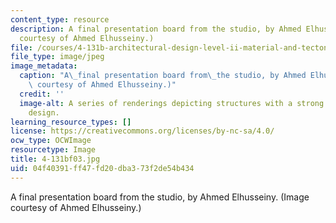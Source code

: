 ```yaml
---
content_type: resource
description: A final presentation board from the studio, by Ahmed Elhusseiny. (Image
  courtesy of Ahmed Elhusseiny.)
file: /courses/4-131b-architectural-design-level-ii-material-and-tectonic-transformations-the-herreshoff-museum-fall-2003/04f40391ff47fd20dba373f2de54b434_4-131bf03.jpg
file_type: image/jpeg
image_metadata:
  caption: "A\_final presentation board from\_the studio, by Ahmed Elhusseiny. (Image\
    \ courtesy of Ahmed Elhusseiny.)"
  credit: ''
  image-alt: A series of renderings depicting structures with a strong linear or striped
    design.
learning_resource_types: []
license: https://creativecommons.org/licenses/by-nc-sa/4.0/
ocw_type: OCWImage
resourcetype: Image
title: 4-131bf03.jpg
uid: 04f40391-ff47-fd20-dba3-73f2de54b434
---
```

A final presentation board from the studio, by Ahmed Elhusseiny. (Image courtesy of Ahmed Elhusseiny.)